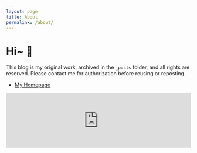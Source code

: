 ```yaml
---
layout: page
title: About
permalink: /about/
---
```


# Hi~ 👋
This blog is my original work, archived in the `_posts` folder, and all rights are reserved. 
Please contact me for authorization before reusing or reposting.
* [My Homepage](https://kwanwaipang.github.io/) 

<style>
/* 保留原有结构并添加缩放支持 */
#iframe-wrapper {
  width: 100%;
  overflow: hidden;
  position: relative;
}

#iframe-content {
  width: 100%;
  transform-origin: 0 0;  /* 缩放基点 */
  border: none;
  display: block;
}
</style>

<div id="iframe-wrapper">
  <iframe 
    id="iframe-content"
    src="https://kwanwaipang.github.io/index.html"
  ></iframe>
</div>

<script>
document.getElementById('iframe-content').addEventListener('load', function() {
  try {
    // 获取必要元素
    const iframe = this;
    const wrapper = document.getElementById('iframe-wrapper');
    
    // 计算缩放比例
    const getScale = () => {
      const contentWidth = iframe.contentWindow.document.documentElement.scrollWidth;
      const containerWidth = wrapper.offsetWidth;
      return Math.min(1, containerWidth / contentWidth);
    };

    // 更新尺寸函数
    const updateSize = () => {
      const scale = getScale();
      const contentHeight = iframe.contentWindow.document.documentElement.scrollHeight;
      
      // 应用缩放变换
      iframe.style.transform = `scale(${scale})`;
      wrapper.style.height = (contentHeight * scale) + 'px';
    };

    // 初始化设置
    updateSize();
    
    // 响应窗口变化（添加防抖）
    let resizeTimer;
    window.addEventListener('resize', () => {
      clearTimeout(resizeTimer);
      resizeTimer = setTimeout(updateSize, 100);
    });

  } catch (error) {
    console.log('跨域保护触发，启用基础模式');
    // 降级处理：保持原有高度自适应
    this.style.height = this.contentWindow.document.documentElement.scrollHeight + 'px';
    window.addEventListener('resize', () => {
      this.style.height = this.contentWindow.document.documentElement.scrollHeight + 'px';
    });
  }
});
</script>


<!-- # Hi~ 👋
only for template

## 版权声明

博客文章是我原创文章，存档于_posts 文件夹下，版权归我所有，转载请与我联系获得授权许可。

This blog is my original work, archived in the _posts folder, and all rights are reserved. 
Please contact me for authorization before reusing or reposting. -->
